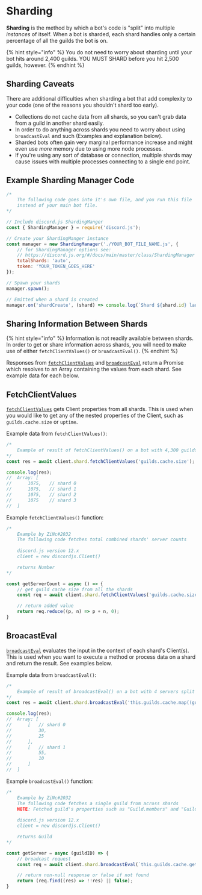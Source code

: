 # Sharding

**Sharding** is the method by which a bot's code is "split" into multiple _instances_ of itself. When a bot is sharded, each shard handles only a certain percentage of all the guilds the bot is on.

{% hint style="info" %}
You do not need to worry about sharding until your bot hits around 2,400 guilds. YOU MUST SHARD before you hit 2,500 guilds, however.
{% endhint %}

## Sharding Caveats

There are additional difficulties when sharding a bot that add complexity to your code \(one of the reasons you shouldn't shard too early\).

* Collections do not cache data from all shards, so you can't grab data from a guild in another shard easily.
* In order to do anything across shards you need to worry about using `broadcastEval` and such \(Examples and explanation below\).
* Sharded bots often gain very marginal performance increase and might even use _more_ memory due to using more node processes.
* If you're using any sort of database or connection, multiple shards may cause issues with multiple processes connecting to a single end point.

## Example Sharding Manager Code

```javascript
/*
    The following code goes into it's own file, and you run this file
    instead of your main bot file.
*/

// Include discord.js ShardingManger
const { ShardingManager } = require('discord.js');

// Create your ShardingManger instance
const manager = new ShardingManager('./YOUR_BOT_FILE_NAME.js', {
    // for ShardingManager options see:
    // https://discord.js.org/#/docs/main/master/class/ShardingManager
    totalShards: 'auto',
    token: 'YOUR_TOKEN_GOES_HERE'
});

// Spawn your shards
manager.spawn();

// Emitted when a shard is created
manager.on('shardCreate', (shard) => console.log(`Shard ${shard.id} launched`));
```

## Sharing Information Between Shards

{% hint style="info" %}
Information is not readily available between shards. In order to get or share information across shards, you will need to make use of either `fetchClientValues()` or `broadcastEval()`.
{% endhint %}

Responses from [`fetchClientValues`](https://discord.js.org/#/docs/main/master/class/ShardClientUtil?scrollTo=fetchClientValues) and [`broadcastEval`](https://discord.js.org/#/docs/main/master/class/ShardClientUtil?scrollTo=broadcastEval) return a Promise which resolves to an Array containing the values from each shard. See example data for each below.

## FetchClientValues

[`fetchClientValues`](https://discord.js.org/#/docs/main/master/class/ShardClientUtil?scrollTo=fetchClientValues) gets Client properties from all shards. This is used when you would like to get any of the nested properties of the Client, such as `guilds.cache.size` or `uptime`.

Example data from `fetchClientValues()`:
```javascript
/*
	Example of result of fetchClientValues() on a bot with 4,300 guilds split across 4 shards
*/
const res = await client.shard.fetchClientValues('guilds.cache.size');

console.log(res);
// 	Array: [
//		1075,	// shard 0
//		1075,	// shard 1
//		1075,	// shard 2
//		1075	// shard 3
//	]

````


Example `fetchClientValues()` function:
```javascript
/*
  	Example by ZiNc#2032
  	The following code fetches total combined shards' server counts
  
  	discord.js version 12.x
  	client = new discordjs.Client()

  	returns Number
*/

const getServerCount = async () => {
    // get guild cache size from all the shards
    const req = await client.shard.fetchClientValues('guilds.cache.size');

    // return added value
    return req.reduce((p, n) => p + n, 0);
}
```

## BroacastEval

[`broadcastEval`](https://discord.js.org/#/docs/main/master/class/ShardClientUtil?scrollTo=broadcastEval) evaluates the input in the context of each shard's Client(s). This is used when you want to execute a method or process data on a shard and return the result. See examples below.

Example data from `broadcastEval()`:
```javascript
/*
	Example of result of broadcastEval() on a bot with 4 servers split across 2 shards
*/
const res = await client.shard.broadcastEval('this.guilds.cache.map((guild) => guild.member.cache.size)');

console.log(res);
// 	Array: [
//		[	// shard 0
//			30,
//			25
//		],
//		[	// shard 1
//			55,
//			10
//		]
// 	]

````


Example `broadcastEval()` function:
```javascript
/*
  	Example by ZiNc#2032
  	The following code fetches a single guild from across shards
  	NOTE: Fetched guild's properties such as "Guild.members" and "Guild.roles" will not be Managers, but arrays of snowflake IDs
  	
  	discord.js version 12.x
  	client = new discordjs.Client()

  	returns Guild
*/

const getServer = async (guildID) => {
    // broadcast request
    const req = await client.shard.broadcastEval(`this.guilds.cache.get("${guildID}")`);

    // return non-null response or false if not found
    return (req.find((res) => !!res) || false);
}
```
